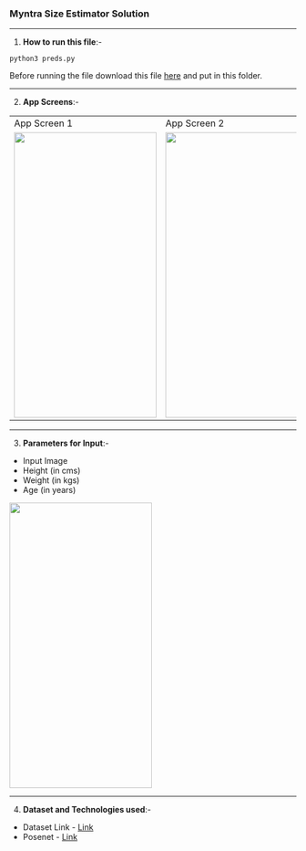 ### Myntra Size Estimator Solution

___

1. **How to run this file**:-

`python3 preds.py`

Before running the file download this file [here](https://drive.google.com/file/d/1191iJge47UmBdAWo9QMLh7nTpCGSAjE_/view?usp=sharing) and put in this folder.

___
2. **App Screens**:-

<table>
  <tr>
    <td>App Screen 1</td>
    <td>App Screen 2</td>
    <td>App Screen 3</td>
  </tr>
  <tr>
    <td><img src = "https://github.com/kshitijsuri90/The-Trial-Buy/blob/main/size-estimator/assets/1.jpeg?raw=true" width = "250" height = "500" /></td>
    <td><img src = "https://github.com/kshitijsuri90/The-Trial-Buy/blob/main/size-estimator/assets/2.jpeg?raw=true" width = "250" height = "500" /></td>
    <td><img src = "https://github.com/kshitijsuri90/The-Trial-Buy/blob/main/size-estimator/assets/3.jpeg?raw=true" width = "250" height = "500" /></td>
  </tr>
 </table>

___
3. **Parameters for Input**:-

  * Input Image
  * Height (in cms)
  * Weight (in kgs)
  * Age (in years)
  
  <img src = "https://github.com/kshitijsuri90/The-Trial-Buy/blob/main/size-estimator/assets/4.jpeg?raw=true" width = "250" height = "500" />

___
4. **Dataset and Technologies used**:-

  * Dataset Link - [Link](https://www.kaggle.com/tourist55/clothessizeprediction)
  * Posenet - [Link](https://github.com/rwightman/posenet-python)

